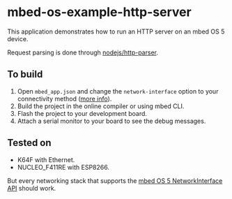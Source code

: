# mbed-os-example-http-server

This application demonstrates how to run an HTTP server on an mbed OS 5 device.

Request parsing is done through [nodejs/http-parser](https://github.com/nodejs/http-parser).

## To build

1. Open ``mbed_app.json`` and change the `network-interface` option to your connectivity method ([more info](https://github.com/ARMmbed/easy-connect)).
2. Build the project in the online compiler or using mbed CLI.
3. Flash the project to your development board.
4. Attach a serial monitor to your board to see the debug messages.

## Tested on

* K64F with Ethernet.
* NUCLEO_F411RE with ESP8266.

But every networking stack that supports the [mbed OS 5 NetworkInterface API](https://docs.mbed.com/docs/mbed-os-api-reference/en/latest/APIs/communication/network_sockets/) should work.

